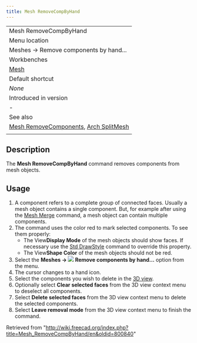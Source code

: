 ```yaml
---
title: Mesh RemoveCompByHand
---
```


|                                                                                                                             |
| --------------------------------------------------------------------------------------------------------------------------- |
| Mesh RemoveCompByHand                                                                                                       |
| Menu location                                                                                                               |
| Meshes → Remove components by hand...                                                                                       |
| Workbenches                                                                                                                 |
| [Mesh](/Mesh_Workbench "Mesh Workbench")                                                                                    |
| Default shortcut                                                                                                            |
| _None_                                                                                                                      |
| Introduced in version                                                                                                       |
| -                                                                                                                           |
| See also                                                                                                                    |
| [Mesh RemoveComponents](/Mesh_RemoveComponents "Mesh RemoveComponents"), [Arch SplitMesh](/Arch_SplitMesh "Arch SplitMesh") |
|                                                                                                                             |

## Description

The **Mesh RemoveCompByHand** command removes components from mesh objects.

## Usage

1. A component refers to a complete group of connected faces. Usually a mesh object contains a single component. But, for example after using the [Mesh Merge](/Mesh_Merge "Mesh Merge") command, a mesh object can contain multiple components.
2. The command uses the color red to mark selected components. To see them properly:
   - The View**Display Mode** of the mesh objects should show faces. If necessary use the [Std DrawStyle](/Std_DrawStyle "Std DrawStyle") command to override this property.
   - The View**Shape Color** of the mesh objects should not be red.
3. Select the **Meshes → ![](/images/Mesh_RemoveCompByHand.svg) Remove components by hand...** option from the menu.
4. The cursor changes to a hand icon.
5. Select the components you wish to delete in the [3D view](/3D_view "3D view").
6. Optionally select **Clear selected faces** from the 3D view context menu to deselect all components.
7. Select **Delete selected faces** from the 3D view context menu to delete the selected components.
8. Select **Leave removal mode** from the 3D view context menu to finish the command.

Retrieved from "<http://wiki.freecad.org/index.php?title=Mesh_RemoveCompByHand/en&oldid=800840>"
